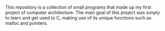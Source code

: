 This repository is a collection of small programs that made up my first project of computer architecture. The main goal of this project was simply to learn and get
used to C, making use of its unique functions such as malloc and pointers. 
